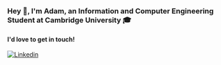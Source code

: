 ### Hey 👋, I'm Adam, an Information and Computer Engineering Student at Cambridge University 🎓

#### I'd love to get in touch!

[![Linkedin](https://img.shields.io/badge/-LinkedIn-blue?style=flat&logo=Linkedin&logoColor=white)](https://www.linkedin.com/in/adam-sroka/)

<!--
**adam-sroka/adam-sroka** is a ✨ _special_ ✨ repository because its `README.md` (this file) appears on your GitHub profile.

Here are some ideas to get you started:

- 🔭 I’m currently working on ...
- 🌱 I’m currently learning ...
- 👯 I’m looking to collaborate on ...
- 🤔 I’m looking for help with ...
- 💬 Ask me about ...
- 📫 How to reach me: ...
- 😄 Pronouns: ...
- ⚡ Fun fact: ...
-->
